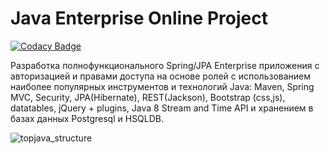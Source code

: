 Java Enterprise Online Project 
===============================
[![Codacy Badge](https://app.codacy.com/project/badge/Grade/dceb9b4f4b8b40e791b4b3f77352b870)](https://www.codacy.com/gh/AndreyChurenkov/topjava/dashboard?utm_source=github.com&amp;utm_medium=referral&amp;utm_content=AndreyChurenkov/topjava&amp;utm_campaign=Badge_Grade)

Разработка полнофункционального Spring/JPA Enterprise приложения c авторизацией и правами доступа на основе ролей с использованием наиболее популярных инструментов и технологий Java: Maven, Spring MVC, Security, JPA(Hibernate), REST(Jackson), Bootstrap (css,js), datatables, jQuery + plugins, Java 8 Stream and Time API и хранением в базах данных Postgresql и HSQLDB.

![topjava_structure](https://user-images.githubusercontent.com/13649199/27433714-8294e6fe-575e-11e7-9c41-7f6e16c5ebe5.jpg)
